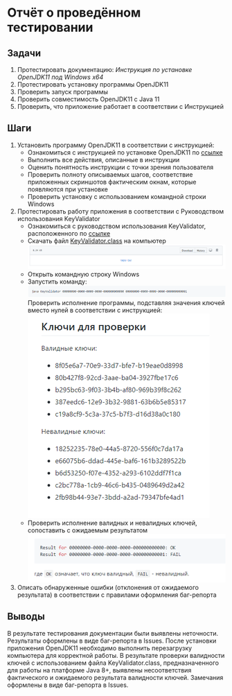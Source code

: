 # Отчёт о проведённом тестировании
## Задачи
1. Протестировать документацию: *Инструкция по установке OpenJDK11 под Windows х64*
1. Протестировать установку программы OpenJDK11
1. Проверить запуск программы
1. Проверить совместимость OpenJDK11 с Java 11
1. Проверить, что приложение работает в соответствии с Инструкцией
## Шаги

1. Установить программу OpenJDK11 в соответствии с инструкцией:
    * Ознакомиться с инструкцией по установке OpenJDK11 по [ссылке](https://github.com/netology-code/javaqa-homeworks/blob/master/intro/openjdk11-manual.md)
    * Выполнить все действия, описанные в инструкции
    * Оценить понятность инструкции с точки зрения пользователя
    * Проверить полноту описываемых шагов, соответствие приложенных скриншотов фактическим окнам, которые появляются при установке 
    * Проверить установку с использованием командной строки Windows
1. Протестировать работу приложения в соответствии с Руководством использования KeyValidator
    * Ознакомиться с руководством использования KeyValidator, расположенного по [ссылке](https://github.com/netology-code/javaqa-homeworks/blob/master/intro/user-manual.md)
    * Скачать файл [KeyValidator.class](https://github.com/netology-code/javaqa-homeworks/blob/master/intro/artifacts/KeyValidator.class) на компьютер 
    ![](Снимок.PNG)
    * Открыть командную строку Windows 
    * Запустить команду:
    ![](Снимок1.PNG)
    Проверить исполнение программы, подставляя значения ключей вместо нулей в соответствии с инструкцией:
    ![](Снимок2.PNG)
    * Проверить исполнение валидных и невалидных ключей, сопоставить с ожидаемым результатом 
    ![](Снимок3.PNG)
1. Описать обнаруженные ошибки (отклонения от ожидаемого результата) в соответствии с правилами оформления баг-репорта
## Выводы
 В результате тестирования документации были выявлены неточности. Результаты оформлены в виде баг-репорта в Issues.
 После установки приложения OpenJDK11 необходимо выполнить перезагрузку компьютера для корректной работы. 
 В результате проверки валидности ключей с использованием файла KeyValidator.class, предназначенного для работы на платформе Java 8+, выявлены несоответствия фактического и ожидаемого результата валидности ключей. Замечания оформлены в виде баг-репорта в Issues.
